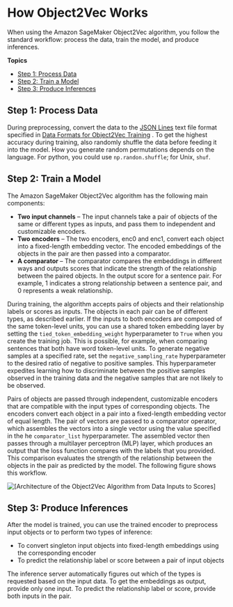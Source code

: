 # How Object2Vec Works<a name="object2vec-howitworks"></a>

When using the Amazon SageMaker Object2Vec algorithm, you follow the standard workflow: process the data, train the model, and produce inferences\. 

**Topics**
+ [Step 1: Process Data](#object2vec-step-1-data-preprocessing)
+ [Step 2: Train a Model](#object2vec-step-2-training-model)
+ [Step 3: Produce Inferences](#object2vec-step-3-inference)

## Step 1: Process Data<a name="object2vec-step-1-data-preprocessing"></a>

During preprocessing, convert the data to the [JSON Lines](http://jsonlines.org/) text file format specified in [ Data Formats for Object2Vec Training](object2vec-training-formats.md) \. To get the highest accuracy during training, also randomly shuffle the data before feeding it into the model\. How you generate random permutations depends on the language\. For python, you could use `np.randon.shuffle`; for Unix, `shuf`\.

## Step 2: Train a Model<a name="object2vec-step-2-training-model"></a>

The Amazon SageMaker Object2Vec algorithm has the following main components:
+ **Two input channels** – The input channels take a pair of objects of the same or different types as inputs, and pass them to independent and customizable encoders\.
+ **Two encoders** – The two encoders, enc0 and enc1, convert each object into a fixed\-length embedding vector\. The encoded embeddings of the objects in the pair are then passed into a comparator\.
+ **A comparator** – The comparator compares the embeddings in different ways and outputs scores that indicate the strength of the relationship between the paired objects\. In the output score for a sentence pair\. For example, 1 indicates a strong relationship between a sentence pair, and 0 represents a weak relationship\. 

During training, the algorithm accepts pairs of objects and their relationship labels or scores as inputs\. The objects in each pair can be of different types, as described earlier\. If the inputs to both encoders are composed of the same token\-level units, you can use a shared token embedding layer by setting the `tied_token_embedding_weight` hyperparameter to `True` when you create the training job\. This is possible, for example, when comparing sentences that both have word token\-level units\. To generate negative samples at a specified rate, set the `negative_sampling_rate` hyperparameter to the desired ratio of negative to positive samples\. This hyperparameter expedites learning how to discriminate between the positive samples observed in the training data and the negative samples that are not likely to be observed\. 

Pairs of objects are passed through independent, customizable encoders that are compatible with the input types of corresponding objects\. The encoders convert each object in a pair into a fixed\-length embedding vector of equal length\. The pair of vectors are passed to a comparator operator, which assembles the vectors into a single vector using the value specified in the he `comparator_list` hyperparameter\. The assembled vector then passes through a multilayer perceptron \(MLP\) layer, which produces an output that the loss function compares with the labels that you provided\. This comparison evaluates the strength of the relationship between the objects in the pair as predicted by the model\. The following figure shows this workflow\.

![\[Architecture of the Object2Vec Algorithm from Data Inputs to Scores\]](http://docs.aws.amazon.com/sagemaker/latest/dg/images/object2vec-training-image.png)

## Step 3: Produce Inferences<a name="object2vec-step-3-inference"></a>

After the model is trained, you can use the trained encoder to preprocess input objects or to perform two types of inference:
+ To convert singleton input objects into fixed\-length embeddings using the corresponding encoder
+ To predict the relationship label or score between a pair of input objects

The inference server automatically figures out which of the types is requested based on the input data\. To get the embeddings as output, provide only one input\. To predict the relationship label or score, provide both inputs in the pair\.